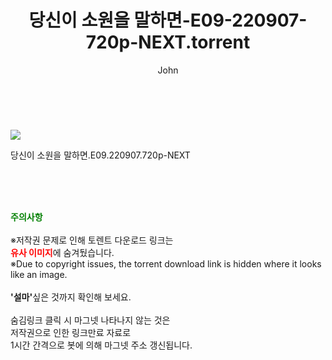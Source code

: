 ﻿---
layout: post
title:  "당신이 소원을 말하면-E09-220907-720p-NEXT.torrent"
author: John
categories: [ 드라마 ]
tags: [  ]
image: https://torrentrj52.com/uploadfile/full/721aab792c8f371beed0d2965794ff9c59026fd3.jpg 
description: "당신이 소원을 말하면-E09-220907-720p-NEXT torrent 정보 공유"
toc: true
toc_sticky: true
---

<br>
<p><img src="https://torrentrj52.com/uploadfile/full/721aab792c8f371beed0d2965794ff9c59026fd3.jpg"/></p>
 당신이 소원을 말하면.E09.220907.720p-NEXT  
    
<br><br><br>
<p data-ke-size="size16"><b><span style="color: green;">주의사항</span></b><br /><br />※저작권 문제로 인해 토렌트 다운로드 링크는<br /><b><span style="color: red;">유사 이미지</span></b>에 숨겨뒀습니다.<br />※Due to copyright issues, the torrent download link is hidden where it looks like an image.<br /><br /><b>'설마'</b>싶은 것까지 확인해 보세요.<br /><br />숨김링크 클릭 시 마그넷 나타나지 않는 것은<br />저작권으로 인한 링크만료 자료로<br />1시간 간격으로 봇에 의해 마그넷 주소 갱신됩니다.</p>
